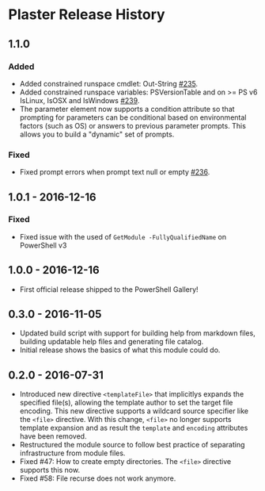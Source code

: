 # Plaster Release History

## 1.1.0
### Added
- Added constrained runspace cmdlet: Out-String [#235](https://github.com/PowerShell/Plaster/issues/236).
- Added constrained runspace variables: PSVersionTable and on >= PS v6 IsLinux, IsOSX and IsWindows [#239](https://github.com/PowerShell/Plaster/issues/239).
- The parameter element now supports a condition attribute so that prompting for parameters can be conditional based on environmental factors (such as OS) or answers to previous parameter prompts.  This allows you to build a "dynamic" set of prompts.
### Fixed
- Fixed prompt errors when prompt text null or empty [#236](https://github.com/PowerShell/Plaster/issues/236).

## 1.0.1 - 2016-12-16
### Fixed
- Fixed issue with the used of `GetModule -FullyQualifiedName` on PowerShell v3

## 1.0.0 - 2016-12-16
- First official release shipped to the PowerShell Gallery!

## 0.3.0 - 2016-11-05
- Updated build script with support for building help from markdown files, building updatable help files and generating file catalog.
- Initial release shows the basics of what this module could do.

## 0.2.0 - 2016-07-31
- Introduced new directive `<templateFile>` that implicitlys expands the specified file(s), allowing the
  template author to set the target file encoding.  This new directive supports a wildcard source specifier
  like the `<file>` directive.  With this change, `<file>` no longer supports template expansion and as result
   the `template` and `encoding` attributes have been removed.
- Restructured the module source to follow best practice of separating infrastructure from module files.
- Fixed #47: How to create empty directories.  The `<file>` directive supports this now.
- Fixed #58: File recurse does not work anymore.
